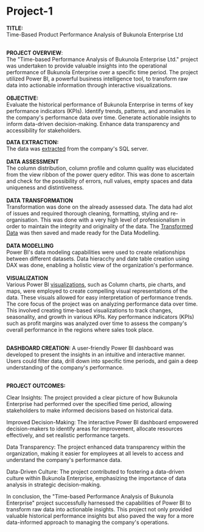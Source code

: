 # Project-1
**TITLE:** <br>
Time-Based Product Performance Analysis of Bukunola Enterprise Ltd <br><br>

**PROJECT OVERVIEW**: <br>
The "Time-based Performance Analysis of Bukunola Enterprise Ltd." project was undertaken to provide valuable insights into the operational performance of Bukunola Enterprise over a specific time period. The project utilized Power BI, a powerful business intelligence tool, to transform raw data into actionable information through interactive visualizations. <br><br>
**OBJECTIVE:** <br>
Evaluate the historical performance of Bukunola Enterprise in terms of key performance indicators (KPIs).
Identify trends, patterns, and anomalies in the company's performance data over time.
Generate actionable insights to inform data-driven decision-making.
Enhance data transparency and accessibility for stakeholders. <br>

**DATA EXTRACTION:** <br>
The data was [extracted](https://github.com/bankoleifeolukayode/Project-1/blob/main/Data%20Extraction.pbix) from the company's SQL server. <br><br>
**DATA ASSESSMENT** <br>
The column distribution, column profile and column quality was elucidated from the view ribbon of the power query editor. This was done to ascertain and check for the possibility of errors, null values, empty spaces and data uniqueness and distintiveness.   <br><br>
**DATA TRANSFORMATION**<br>
Transformation was done on the already assessed data. The data had alot of issues and required thorough cleaning, formatting, styling and re-organisation. This was done with a very high level of professionalism in order to maintain the integrity and originality of the data. The [Transformed Data](https://github.com/bankoleifeolukayode/Project-1/blob/main/Data%20Transformation.pbix) was then saved and made ready for the Data Modelling. <br><br>
**DATA MODELLING**<br>
Power BI's data modeling capabilities were used to create relationships between different datasets. Data hieracchy and date table creation using DAX was done, enabling a holistic view of the organization's performance. <br><br>
**VISUALIZATION** <br>
Various Power BI [visualizations](https://github.com/bankoleifeolukayode/Project-1/blob/main/Data%20Visualization.pbix), such as Column charts, pie charts, and maps, were employed to create compelling visual representations of the data. These visuals allowed for easy interpretation of performance trends. The core focus of the project was on analyzing performance data over time. This involved creating time-based visualizations to track changes, seasonality, and growth in various KPIs. Key performance indicators (KPIs) such as profit margins was analyzed over time to assess the company's overall performance in the regions where sales took place. <br><br>

**DASHBOARD CREATION:** A user-friendly Power BI dashboard was developed to present the insights in an intuitive and interactive manner. Users could filter data, drill down into specific time periods, and gain a deep understanding of the company's performance.<br><br>

**PROJECT OUTCOMES:** <br>

Clear Insights: The project provided a clear picture of how Bukunola Enterprise had performed over the specified time period, allowing stakeholders to make informed decisions based on historical data.<br>

Improved Decision-Making: The interactive Power BI dashboard empowered decision-makers to identify areas for improvement, allocate resources effectively, and set realistic performance targets.<br>

Data Transparency: The project enhanced data transparency within the organization, making it easier for employees at all levels to access and understand the company's performance data.<br>

Data-Driven Culture: The project contributed to fostering a data-driven culture within Bukunola Enterprise, emphasizing the importance of data analysis in strategic decision-making.<br>

In conclusion, the "Time-based Performance Analysis of Bukunola Enterprise" project successfully harnessed the capabilities of Power BI to transform raw data into actionable insights. This project not only provided valuable historical performance insights but also paved the way for a more data-informed approach to managing the company's operations.<br>
